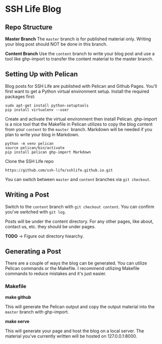 # SSH Life Blog

## Repo Structure
**Master Branch**
The `master` branch is for published material only. Writing your blog post should NOT be done in this branch.

**Content Branch**
Use the `content` branch to write your blog post and use a tool like ghp-import to transfer the content material to the master branch.

## Setting Up with Pelican
Blog posts for SSH Life are published with Pelican and Github Pages. You'll first want to get a Python virtual environment setup. Install the required packages first:

```
sudo apt-get install python-setuptools
pip install virtualenv --user
```

Create and activate the virtual environment then install Pelican. ghp-import is a nice tool that the Makefile in Pelican utilizes to copy the blog content from your `content` to the `master `branch. Markdown will be needed if you plan to write your blog in Markdown.
```
python -m venv pelican
source pelican/bin/activate
pip install pelican ghp-import Markdown

```

Clone the SSH Life repo
```
https://github.com/ssh-life/sshlife.github.io.git
```

You can switch between `master` and `content` branches via `git checkout`.

## Writing a Post
Switch to the `content` branch with `git checkout content`. You can confirm you've switched with `git log`.

Posts will be under the content directory. For any other pages, like about, contact us, etc. they should be under pages.

**TODO** -> Figure out directory hiearchy.


## Generating a Post
There are a couple of ways the blog can be generated. You can utilize Pelican commands or the Makefile. I recommend utilizing Makefile commands to reduce mistakes and it's just easier.

### Makefile
**make github**

This will generate the Pelican output and copy the output material into the `master` branch with ghp-import. 

**make serve**

This will generate your page and host the blog on a local server. The material you've currently written will be hosted on 127.0.0.1:8000.
